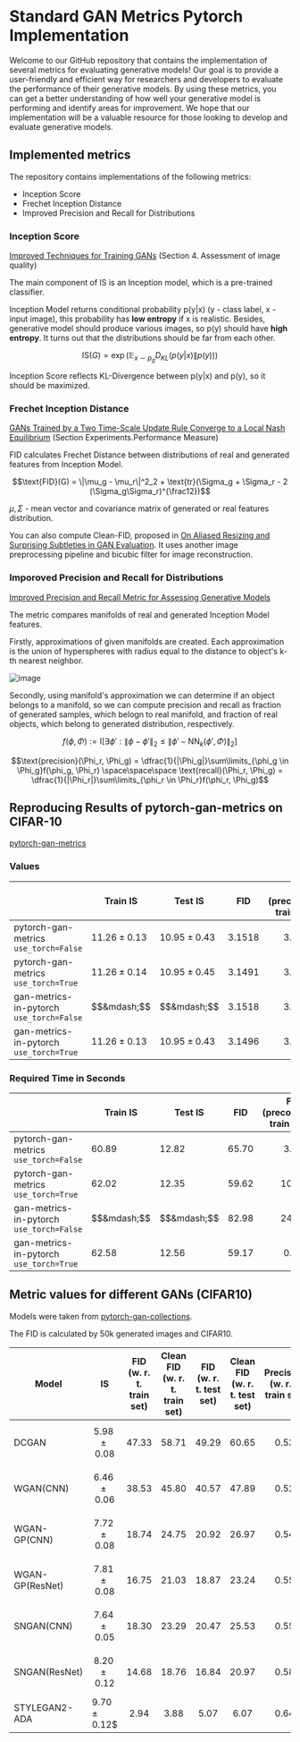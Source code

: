 # Standard GAN Metrics Pytorch Implementation

Welcome to our GitHub repository that contains the implementation of several metrics for evaluating generative models! Our goal is to provide a user-friendly and efficient way for researchers and developers to evaluate the performance of their generative models. By using these metrics, you can get a better understanding of how well your generative model is performing and identify areas for improvement. We hope that our implementation will be a valuable resource for those looking to develop and evaluate generative models.

## Implemented metrics

The repository contains implementations of the following metrics:

- Inception Score
- Frechet Inception Distance
- Improved Precision and Recall for Distributions

### Inception Score

[Improved Techniques for Training GANs](https://arxiv.org/pdf/1606.03498.pdf) (Section 4. Assessment of image quality)

The main component of IS is an Inception model, which is a pre-trained classifier. 

Inception Model returns conditional probability p(y|x) (y - class label, x - input image), this probability has **low entropy** if x is realistic. 
Besides, generative model should produce various images, so p(y) should have **high entropy**. It turns out that the distributions should be far from each other.

$$\text{IS}(G) = \exp(\mathbb{E}_{x\sim p_g}D_{KL}(p(y|x)\|p(y)))$$

Inception Score reflects KL-Divergence between p(y|x) and p(y), so it should be maximized.

### Frechet Inception Distance

[GANs Trained by a Two Time-Scale Update Rule Converge to a Local Nash Equilibrium](https://arxiv.org/pdf/1706.08500.pdf) (Section Experiments.Performance Measure)

FID calculates Frechet Distance between distributions of real and generated features from Inception Model. 

$$\text{FID}(G) = \|\mu_g - \mu_r\|^2_2 + \text{tr}(\Sigma_g + \Sigma_r - 2 (\Sigma_g\Sigma_r)^{\frac12})$$

$\mu, \Sigma$ - mean vector and covariance matrix of generated or real features distribution.

You can also compute Clean-FID, proposed in [On Aliased Resizing and Surprising Subtleties in GAN Evaluation](https://arxiv.org/pdf/2104.11222.pdf). It uses another image preprocessing pipeline and bicubic filter for image reconstruction.

### Imporoved Precision and Recall for Distributions

[Improved Precision and Recall Metric for Assessing Generative Models](https://arxiv.org/pdf/1904.06991.pdf)

The metric compares manifolds of real and generated Inception Model features.

Firstly, approximations of given manifolds are created. Each approximation is the union of hyperspheres with radius equal to the distance to object's k-th nearest neighbor.

![image](https://user-images.githubusercontent.com/75453192/231453057-9eef5c85-de12-42e6-b266-32005db634e8.png)

Secondly, using manifold's approximation we can determine if an object belongs to a manifold, so we can compute precision and recall as fraction of generated samples, which belogn to real manifold, and fraction of real objects, which belong to generated distribution, respectively.

$$f(\phi, \Phi) := \text{I}[\exists \phi{'}: \|\phi - \phi{'}\|_2 \leq \|\phi{'} - \text{NN}_k(\phi{'}, \Phi)\|_2]$$

$$\text{precision}(\Phi_r, \Phi_g) = \dfrac{1}{|\Phi_g|}\sum\limits_{\phi_g \in \Phi_g}f(\phi_g, \Phi_r) \space\space\space \text{recall}(\Phi_r, \Phi_g) = \dfrac{1}{|\Phi_r|}\sum\limits_{\phi_r \in \Phi_r}f(\phi_r, \Phi_g)$$

## Reproducing Results of pytorch-gan-metrics on CIFAR-10

[pytorch-gan-metrics](https://github.com/w86763777/pytorch-gan-metrics)

### Values

| | Train IS | Test IS  | FID | FID (precomputed train stats) | Clean FID |
| ------------- | ------------- | ------------- | ------------- | ------------- |------------- |
| pytorch-gan-metrics<br>`use_torch=False` | $11.26 \pm 0.13$ | $10.95 \pm 0.43$ | $3.1518$ | $$3.1518$$ | $$&mdash;$$ |
| pytorch-gan-metrics<br>`use_torch=True` | $11.26 \pm 0.14$ | $10.95 \pm 0.45$ | $3.1491$ | $$3.1518$$ | $$&mdash;$$ |
| gan-metrics-in-pytorch<br>`use_torch=False` | $$&mdash;$$ | $$&mdash;$$ | $3.1518$ | $$3.1488$$ | $$3.23$$ |
| gan-metrics-in-pytorch<br>`use_torch=True` | $11.26 \pm 0.13$ | $10.95 \pm 0.43$ | $3.1496$ | $$3.1528$$ | $$3.23$$ |

### Required Time in Seconds

| | Train IS | Test IS  | FID | FID (precomputed train stats) | Clean FID |
| ------------- | ------------- | -------------- | ------------- | ------------- | ------------- |
| pytorch-gan-metrics<br>`use_torch=False` | $60.89$ | $12.82$ | $65.70$ | $$3.52$$ | $$&mdash;$$ |
| pytorch-gan-metrics<br>`use_torch=True` | $62.02$ | $12.35$ | $59.62$ | $$10.27$$ | $$&mdash;$$ |
| gan-metrics-in-pytorch<br>`use_torch=False` | $$&mdash;$$ | $$&mdash;$$ | $82.98$ | $$24.64$$ | $$186.28$$ |
| gan-metrics-in-pytorch<br>`use_torch=True` | $62.58$ | $12.56$ | $59.17$ | $$0.66$$ | $$132.24$$ |

## Metric values for different GANs (CIFAR10)

Models were taken from [pytorch-gan-collections](https://github.com/w86763777/pytorch-gan-collections).

The FID is calculated by 50k generated images and CIFAR10.

| Model | IS | FID (w. r. t. train set) | Clean FID (w. r. t. train set) | FID (w. r. t. test set) | Clean FID (w. r. t. test set) | Precision (w. r. t. train set) | Recall (w. r. t. train set) |
| ------------- | ------------- | ------------- | ------------- | ------------- | ------------- | ------------- | ------------- |
| DCGAN | $$5.98 \pm 0.08$$ | $$47.33$$ | $$58.71$$ | $$49.29$$ | $$60.65$$ | $$0.53$$ | $$0.25$$ |
| WGAN(CNN) | $$6.46 \pm 0.06$$ | $$38.53$$ | $$45.80$$ | $$40.57$$ | $$47.89$$ | $$0.52$$ | $$0.15$$ |
| WGAN-GP(CNN) | $$7.72 \pm 0.08$$ | $$18.74$$ | $$24.75$$ | $$20.92$$ | $$26.97$$ | $$0.54$$ | $$0.51$$ |
| WGAN-GP(ResNet) | $$7.81 \pm 0.08$$ | $$16.75$$ | $$21.03$$ | $$18.87$$ | $$23.24$$ | $$0.55$$ | $$0.50$$ |
| SNGAN(CNN) | $$7.64 \pm 0.05$$ | $$18.30$$ | $$23.29$$ | $$20.47$$ | $$25.53$$ | $$0.55$$ | $$0.50$$ |
| SNGAN(ResNet) | $$8.20 \pm 0.12$$ | $$14.68$$ | $$18.76$$ | $$16.84$$ | $$20.97$$ | $$0.58$$ | $$0.51$$ |
| STYLEGAN2-ADA | $9.70 \pm 0.12$$ | $$2.94$$ | $$3.88$$ | $$5.07$$ | $$6.07$$ | $$0.64$$ | $$0.56$$ |
